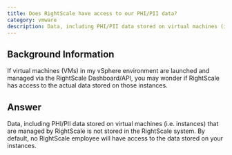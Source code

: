 ```yaml
---
title: Does RightScale have access to our PHI/PII data?
category: vmware
description: Data, including PHI/PII data stored on virtual machines (i.e. instances) that are managed by RightScale is not stored in the RightScale system.
---
```


## Background Information

If virtual machines (VMs) in my vSphere environment are launched and managed via the RightScale Dashboard/API, you may wonder if RightScale has access to the actual data stored on those instances.

## Answer

Data, including PHI/PII data stored on virtual machines (i.e. instances) that are managed by RightScale is not stored in the RightScale system. By default, no RightScale employee will have access to the data stored on your instances.
